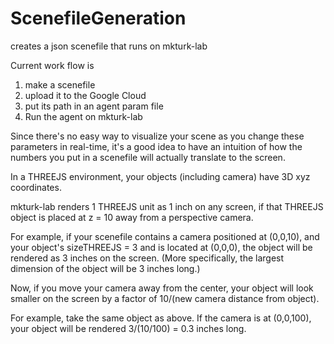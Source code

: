 # ScenefileGeneration
creates a json scenefile that runs on mkturk-lab

Current work flow is 
1) make a scenefile
2) upload it to the Google Cloud 
3) put its path in an agent param file
4) Run the agent on mkturk-lab 

Since there's no easy way to visualize your scene as you change these parameters in real-time, it's a good idea to have an intuition of how the numbers you put in a scenefile will actually translate to the screen. 

In a THREEJS environment, your objects (including camera) have 3D xyz coordinates. 

mkturk-lab renders 1 THREEJS unit as 1 inch on any screen, if that THREEJS object is placed at z = 10 away from a perspective camera. 

For example, if your scenefile contains a camera positioned at (0,0,10), and your object's sizeTHREEJS = 3 and is located at (0,0,0), the object will be rendered as 3 inches on the screen.
(More specifically, the largest dimension of the object will be 3 inches long.)

Now, if you move your camera away from the center, your object will look smaller on the screen by a factor of 10/(new camera distance from object). 

For example, take the same object as above. If the camera is at (0,0,100), your object will be rendered 3/(10/100) = 0.3 inches long. 

